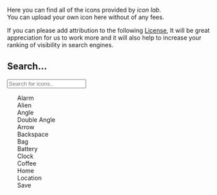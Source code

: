 Here you can find all of the icons provided by <i>icon lab</i>.<br/>
You can upload your own icon here without of any fees.

If you can please add attribution to the following
<a href="/LICENSE">License</a>, It will be great appreciation
for us to work more and it will also help to increase your ranking
of visibility in search engines.

<h2> Search...</h2>
<input type="text" id="myInput" onkeyup="find()" placeholder="Search for icons..">
<ul style="list-style-type:none;" id="listing" >

<li><a>Alarm</a></li>
<li><a>Alien<a></li>
<li><a>Angle</a></li>
<li><a>Double Angle</a></li>
<li><a>Arrow</a></li>
<li><a>Backspace</a></li>
<li><a>Bag</a></li>
<li><a>Battery</a></li>
<li><a>Clock</a></li>
<li><a>Coffee</a></li>
<li><a>Home</a></li>
<li><a>Location</a></li>
<li><a>Save</a></li>
<li></li>

</ul>

<script>
function find() {
  // Declare variables
  var input, filter, ul, li, a, i, txtValue;
  input = document.getElementById('myInput');
  filter = input.value.toUpperCase();
  ul = document.getElementById("listing");
  li = ul.getElementsByTagName('li');

  // Loop through all list items, and hide those who don't match the search query
  for (i = 0; i < li.length; i++) {
    a = li[i].getElementsByTagName("a")[0];
    txtValue = a.textContent || a.innerText;
    if (txtValue.toUpperCase().indexOf(filter) > -1) {
      li[i].style.display = "";
    } else {
      li[i].style.display = "none";
    }
  }
}
</script>
